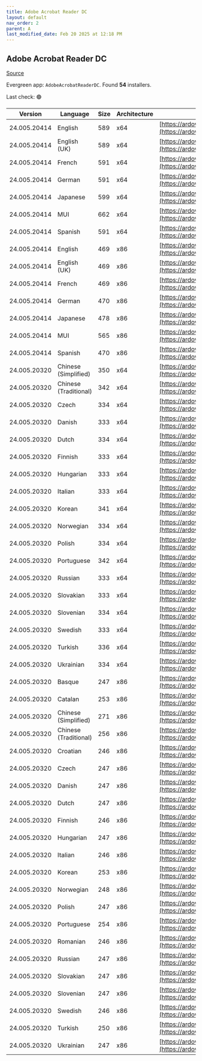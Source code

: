 ```yaml
---
title: Adobe Acrobat Reader DC
layout: default
nav_order: 2
parent: A
last_modified_date: Feb 20 2025 at 12:18 PM
---
```


## Adobe Acrobat Reader DC

[Source](https://acrobat.adobe.com/us/en/acrobat/pdf-reader.html)

Evergreen app: `AdobeAcrobatReaderDC`. Found **54** installers.

Last check: 🟢

| Version      | Language              | Size | Architecture | URI                                                                                                                                                                                                                    |
| ------------ | --------------------- | ---- | ------------ | ---------------------------------------------------------------------------------------------------------------------------------------------------------------------------------------------------------------------- |
| 24.005.20414 | English               | 589  | x64          | [https://ardownload2.adobe.com/pub/adobe/acrobat/win/AcrobatDC/2400520414/AcroRdrDCx642400520414_en_US.exe](https://ardownload2.adobe.com/pub/adobe/acrobat/win/AcrobatDC/2400520414/AcroRdrDCx642400520414_en_US.exe) |
| 24.005.20414 | English (UK)          | 589  | x64          | [https://ardownload2.adobe.com/pub/adobe/acrobat/win/AcrobatDC/2400520414/AcroRdrDCx642400520414_en_US.exe](https://ardownload2.adobe.com/pub/adobe/acrobat/win/AcrobatDC/2400520414/AcroRdrDCx642400520414_en_US.exe) |
| 24.005.20414 | French                | 591  | x64          | [https://ardownload2.adobe.com/pub/adobe/acrobat/win/AcrobatDC/2400520414/AcroRdrDCx642400520414_fr_FR.exe](https://ardownload2.adobe.com/pub/adobe/acrobat/win/AcrobatDC/2400520414/AcroRdrDCx642400520414_fr_FR.exe) |
| 24.005.20414 | German                | 591  | x64          | [https://ardownload2.adobe.com/pub/adobe/acrobat/win/AcrobatDC/2400520414/AcroRdrDCx642400520414_de_DE.exe](https://ardownload2.adobe.com/pub/adobe/acrobat/win/AcrobatDC/2400520414/AcroRdrDCx642400520414_de_DE.exe) |
| 24.005.20414 | Japanese              | 599  | x64          | [https://ardownload2.adobe.com/pub/adobe/acrobat/win/AcrobatDC/2400520414/AcroRdrDCx642400520414_ja_JP.exe](https://ardownload2.adobe.com/pub/adobe/acrobat/win/AcrobatDC/2400520414/AcroRdrDCx642400520414_ja_JP.exe) |
| 24.005.20414 | MUI                   | 662  | x64          | [https://ardownload2.adobe.com/pub/adobe/acrobat/win/AcrobatDC/2400520414/AcroRdrDCx642400520414_MUI.exe](https://ardownload2.adobe.com/pub/adobe/acrobat/win/AcrobatDC/2400520414/AcroRdrDCx642400520414_MUI.exe)     |
| 24.005.20414 | Spanish               | 591  | x64          | [https://ardownload2.adobe.com/pub/adobe/acrobat/win/AcrobatDC/2400520414/AcroRdrDCx642400520414_es_ES.exe](https://ardownload2.adobe.com/pub/adobe/acrobat/win/AcrobatDC/2400520414/AcroRdrDCx642400520414_es_ES.exe) |
| 24.005.20414 | English               | 469  | x86          | [https://ardownload2.adobe.com/pub/adobe/reader/win/AcrobatDC/2400520414/AcroRdrDC2400520414_en_US.exe](https://ardownload2.adobe.com/pub/adobe/reader/win/AcrobatDC/2400520414/AcroRdrDC2400520414_en_US.exe)         |
| 24.005.20414 | English (UK)          | 469  | x86          | [https://ardownload2.adobe.com/pub/adobe/reader/win/AcrobatDC/2400520414/AcroRdrDC2400520414_en_US.exe](https://ardownload2.adobe.com/pub/adobe/reader/win/AcrobatDC/2400520414/AcroRdrDC2400520414_en_US.exe)         |
| 24.005.20414 | French                | 469  | x86          | [https://ardownload2.adobe.com/pub/adobe/reader/win/AcrobatDC/2400520414/AcroRdrDC2400520414_fr_FR.exe](https://ardownload2.adobe.com/pub/adobe/reader/win/AcrobatDC/2400520414/AcroRdrDC2400520414_fr_FR.exe)         |
| 24.005.20414 | German                | 470  | x86          | [https://ardownload2.adobe.com/pub/adobe/reader/win/AcrobatDC/2400520414/AcroRdrDC2400520414_de_DE.exe](https://ardownload2.adobe.com/pub/adobe/reader/win/AcrobatDC/2400520414/AcroRdrDC2400520414_de_DE.exe)         |
| 24.005.20414 | Japanese              | 478  | x86          | [https://ardownload2.adobe.com/pub/adobe/reader/win/AcrobatDC/2400520414/AcroRdrDC2400520414_ja_JP.exe](https://ardownload2.adobe.com/pub/adobe/reader/win/AcrobatDC/2400520414/AcroRdrDC2400520414_ja_JP.exe)         |
| 24.005.20414 | MUI                   | 565  | x86          | [https://ardownload2.adobe.com/pub/adobe/reader/win/AcrobatDC/2400520414/AcroRdrDC2400520414_MUI.exe](https://ardownload2.adobe.com/pub/adobe/reader/win/AcrobatDC/2400520414/AcroRdrDC2400520414_MUI.exe)             |
| 24.005.20414 | Spanish               | 470  | x86          | [https://ardownload2.adobe.com/pub/adobe/reader/win/AcrobatDC/2400520414/AcroRdrDC2400520414_es_ES.exe](https://ardownload2.adobe.com/pub/adobe/reader/win/AcrobatDC/2400520414/AcroRdrDC2400520414_es_ES.exe)         |
| 24.005.20320 | Chinese (Simplified)  | 350  | x64          | [https://ardownload2.adobe.com/pub/adobe/acrobat/win/AcrobatDC/2400520320/AcroRdrDCx642400520320_zh_CN.exe](https://ardownload2.adobe.com/pub/adobe/acrobat/win/AcrobatDC/2400520320/AcroRdrDCx642400520320_zh_CN.exe) |
| 24.005.20320 | Chinese (Traditional) | 342  | x64          | [https://ardownload2.adobe.com/pub/adobe/acrobat/win/AcrobatDC/2400520320/AcroRdrDCx642400520320_zh_TW.exe](https://ardownload2.adobe.com/pub/adobe/acrobat/win/AcrobatDC/2400520320/AcroRdrDCx642400520320_zh_TW.exe) |
| 24.005.20320 | Czech                 | 334  | x64          | [https://ardownload2.adobe.com/pub/adobe/acrobat/win/AcrobatDC/2400520320/AcroRdrDCx642400520320_cs_CZ.exe](https://ardownload2.adobe.com/pub/adobe/acrobat/win/AcrobatDC/2400520320/AcroRdrDCx642400520320_cs_CZ.exe) |
| 24.005.20320 | Danish                | 333  | x64          | [https://ardownload2.adobe.com/pub/adobe/acrobat/win/AcrobatDC/2400520320/AcroRdrDCx642400520320_da_DK.exe](https://ardownload2.adobe.com/pub/adobe/acrobat/win/AcrobatDC/2400520320/AcroRdrDCx642400520320_da_DK.exe) |
| 24.005.20320 | Dutch                 | 334  | x64          | [https://ardownload2.adobe.com/pub/adobe/acrobat/win/AcrobatDC/2400520320/AcroRdrDCx642400520320_nl_NL.exe](https://ardownload2.adobe.com/pub/adobe/acrobat/win/AcrobatDC/2400520320/AcroRdrDCx642400520320_nl_NL.exe) |
| 24.005.20320 | Finnish               | 333  | x64          | [https://ardownload2.adobe.com/pub/adobe/acrobat/win/AcrobatDC/2400520320/AcroRdrDCx642400520320_fi_FI.exe](https://ardownload2.adobe.com/pub/adobe/acrobat/win/AcrobatDC/2400520320/AcroRdrDCx642400520320_fi_FI.exe) |
| 24.005.20320 | Hungarian             | 333  | x64          | [https://ardownload2.adobe.com/pub/adobe/acrobat/win/AcrobatDC/2400520320/AcroRdrDCx642400520320_hu_HU.exe](https://ardownload2.adobe.com/pub/adobe/acrobat/win/AcrobatDC/2400520320/AcroRdrDCx642400520320_hu_HU.exe) |
| 24.005.20320 | Italian               | 333  | x64          | [https://ardownload2.adobe.com/pub/adobe/acrobat/win/AcrobatDC/2400520320/AcroRdrDCx642400520320_it_IT.exe](https://ardownload2.adobe.com/pub/adobe/acrobat/win/AcrobatDC/2400520320/AcroRdrDCx642400520320_it_IT.exe) |
| 24.005.20320 | Korean                | 341  | x64          | [https://ardownload2.adobe.com/pub/adobe/acrobat/win/AcrobatDC/2400520320/AcroRdrDCx642400520320_ko_KR.exe](https://ardownload2.adobe.com/pub/adobe/acrobat/win/AcrobatDC/2400520320/AcroRdrDCx642400520320_ko_KR.exe) |
| 24.005.20320 | Norwegian             | 334  | x64          | [https://ardownload2.adobe.com/pub/adobe/acrobat/win/AcrobatDC/2400520320/AcroRdrDCx642400520320_nb_NO.exe](https://ardownload2.adobe.com/pub/adobe/acrobat/win/AcrobatDC/2400520320/AcroRdrDCx642400520320_nb_NO.exe) |
| 24.005.20320 | Polish                | 334  | x64          | [https://ardownload2.adobe.com/pub/adobe/acrobat/win/AcrobatDC/2400520320/AcroRdrDCx642400520320_pl_PL.exe](https://ardownload2.adobe.com/pub/adobe/acrobat/win/AcrobatDC/2400520320/AcroRdrDCx642400520320_pl_PL.exe) |
| 24.005.20320 | Portuguese            | 342  | x64          | [https://ardownload2.adobe.com/pub/adobe/acrobat/win/AcrobatDC/2400520320/AcroRdrDCx642400520320_pt_BR.exe](https://ardownload2.adobe.com/pub/adobe/acrobat/win/AcrobatDC/2400520320/AcroRdrDCx642400520320_pt_BR.exe) |
| 24.005.20320 | Russian               | 333  | x64          | [https://ardownload2.adobe.com/pub/adobe/acrobat/win/AcrobatDC/2400520320/AcroRdrDCx642400520320_ru_RU.exe](https://ardownload2.adobe.com/pub/adobe/acrobat/win/AcrobatDC/2400520320/AcroRdrDCx642400520320_ru_RU.exe) |
| 24.005.20320 | Slovakian             | 333  | x64          | [https://ardownload2.adobe.com/pub/adobe/acrobat/win/AcrobatDC/2400520320/AcroRdrDCx642400520320_sk_SK.exe](https://ardownload2.adobe.com/pub/adobe/acrobat/win/AcrobatDC/2400520320/AcroRdrDCx642400520320_sk_SK.exe) |
| 24.005.20320 | Slovenian             | 334  | x64          | [https://ardownload2.adobe.com/pub/adobe/acrobat/win/AcrobatDC/2400520320/AcroRdrDCx642400520320_sl_SI.exe](https://ardownload2.adobe.com/pub/adobe/acrobat/win/AcrobatDC/2400520320/AcroRdrDCx642400520320_sl_SI.exe) |
| 24.005.20320 | Swedish               | 333  | x64          | [https://ardownload2.adobe.com/pub/adobe/acrobat/win/AcrobatDC/2400520320/AcroRdrDCx642400520320_sv_SE.exe](https://ardownload2.adobe.com/pub/adobe/acrobat/win/AcrobatDC/2400520320/AcroRdrDCx642400520320_sv_SE.exe) |
| 24.005.20320 | Turkish               | 336  | x64          | [https://ardownload2.adobe.com/pub/adobe/acrobat/win/AcrobatDC/2400520320/AcroRdrDCx642400520320_tr_TR.exe](https://ardownload2.adobe.com/pub/adobe/acrobat/win/AcrobatDC/2400520320/AcroRdrDCx642400520320_tr_TR.exe) |
| 24.005.20320 | Ukrainian             | 334  | x64          | [https://ardownload2.adobe.com/pub/adobe/acrobat/win/AcrobatDC/2400520320/AcroRdrDCx642400520320_uk_UA.exe](https://ardownload2.adobe.com/pub/adobe/acrobat/win/AcrobatDC/2400520320/AcroRdrDCx642400520320_uk_UA.exe) |
| 24.005.20320 | Basque                | 247  | x86          | [https://ardownload2.adobe.com/pub/adobe/reader/win/AcrobatDC/2400520320/AcroRdrDC2400520320_eu_ES.exe](https://ardownload2.adobe.com/pub/adobe/reader/win/AcrobatDC/2400520320/AcroRdrDC2400520320_eu_ES.exe)         |
| 24.005.20320 | Catalan               | 253  | x86          | [https://ardownload2.adobe.com/pub/adobe/reader/win/AcrobatDC/2400520320/AcroRdrDC2400520320_ca_ES.exe](https://ardownload2.adobe.com/pub/adobe/reader/win/AcrobatDC/2400520320/AcroRdrDC2400520320_ca_ES.exe)         |
| 24.005.20320 | Chinese (Simplified)  | 271  | x86          | [https://ardownload2.adobe.com/pub/adobe/reader/win/AcrobatDC/2400520320/AcroRdrDC2400520320_zh_CN.exe](https://ardownload2.adobe.com/pub/adobe/reader/win/AcrobatDC/2400520320/AcroRdrDC2400520320_zh_CN.exe)         |
| 24.005.20320 | Chinese (Traditional) | 256  | x86          | [https://ardownload2.adobe.com/pub/adobe/reader/win/AcrobatDC/2400520320/AcroRdrDC2400520320_zh_TW.exe](https://ardownload2.adobe.com/pub/adobe/reader/win/AcrobatDC/2400520320/AcroRdrDC2400520320_zh_TW.exe)         |
| 24.005.20320 | Croatian              | 246  | x86          | [https://ardownload2.adobe.com/pub/adobe/reader/win/AcrobatDC/2400520320/AcroRdrDC2400520320_hr_HR.exe](https://ardownload2.adobe.com/pub/adobe/reader/win/AcrobatDC/2400520320/AcroRdrDC2400520320_hr_HR.exe)         |
| 24.005.20320 | Czech                 | 247  | x86          | [https://ardownload2.adobe.com/pub/adobe/reader/win/AcrobatDC/2400520320/AcroRdrDC2400520320_cs_CZ.exe](https://ardownload2.adobe.com/pub/adobe/reader/win/AcrobatDC/2400520320/AcroRdrDC2400520320_cs_CZ.exe)         |
| 24.005.20320 | Danish                | 247  | x86          | [https://ardownload2.adobe.com/pub/adobe/reader/win/AcrobatDC/2400520320/AcroRdrDC2400520320_da_DK.exe](https://ardownload2.adobe.com/pub/adobe/reader/win/AcrobatDC/2400520320/AcroRdrDC2400520320_da_DK.exe)         |
| 24.005.20320 | Dutch                 | 247  | x86          | [https://ardownload2.adobe.com/pub/adobe/reader/win/AcrobatDC/2400520320/AcroRdrDC2400520320_nl_NL.exe](https://ardownload2.adobe.com/pub/adobe/reader/win/AcrobatDC/2400520320/AcroRdrDC2400520320_nl_NL.exe)         |
| 24.005.20320 | Finnish               | 246  | x86          | [https://ardownload2.adobe.com/pub/adobe/reader/win/AcrobatDC/2400520320/AcroRdrDC2400520320_fi_FI.exe](https://ardownload2.adobe.com/pub/adobe/reader/win/AcrobatDC/2400520320/AcroRdrDC2400520320_fi_FI.exe)         |
| 24.005.20320 | Hungarian             | 247  | x86          | [https://ardownload2.adobe.com/pub/adobe/reader/win/AcrobatDC/2400520320/AcroRdrDC2400520320_hu_HU.exe](https://ardownload2.adobe.com/pub/adobe/reader/win/AcrobatDC/2400520320/AcroRdrDC2400520320_hu_HU.exe)         |
| 24.005.20320 | Italian               | 246  | x86          | [https://ardownload2.adobe.com/pub/adobe/reader/win/AcrobatDC/2400520320/AcroRdrDC2400520320_it_IT.exe](https://ardownload2.adobe.com/pub/adobe/reader/win/AcrobatDC/2400520320/AcroRdrDC2400520320_it_IT.exe)         |
| 24.005.20320 | Korean                | 253  | x86          | [https://ardownload2.adobe.com/pub/adobe/reader/win/AcrobatDC/2400520320/AcroRdrDC2400520320_ko_KR.exe](https://ardownload2.adobe.com/pub/adobe/reader/win/AcrobatDC/2400520320/AcroRdrDC2400520320_ko_KR.exe)         |
| 24.005.20320 | Norwegian             | 248  | x86          | [https://ardownload2.adobe.com/pub/adobe/reader/win/AcrobatDC/2400520320/AcroRdrDC2400520320_nb_NO.exe](https://ardownload2.adobe.com/pub/adobe/reader/win/AcrobatDC/2400520320/AcroRdrDC2400520320_nb_NO.exe)         |
| 24.005.20320 | Polish                | 247  | x86          | [https://ardownload2.adobe.com/pub/adobe/reader/win/AcrobatDC/2400520320/AcroRdrDC2400520320_pl_PL.exe](https://ardownload2.adobe.com/pub/adobe/reader/win/AcrobatDC/2400520320/AcroRdrDC2400520320_pl_PL.exe)         |
| 24.005.20320 | Portuguese            | 254  | x86          | [https://ardownload2.adobe.com/pub/adobe/reader/win/AcrobatDC/2400520320/AcroRdrDC2400520320_pt_BR.exe](https://ardownload2.adobe.com/pub/adobe/reader/win/AcrobatDC/2400520320/AcroRdrDC2400520320_pt_BR.exe)         |
| 24.005.20320 | Romanian              | 246  | x86          | [https://ardownload2.adobe.com/pub/adobe/reader/win/AcrobatDC/2400520320/AcroRdrDC2400520320_ro_RO.exe](https://ardownload2.adobe.com/pub/adobe/reader/win/AcrobatDC/2400520320/AcroRdrDC2400520320_ro_RO.exe)         |
| 24.005.20320 | Russian               | 247  | x86          | [https://ardownload2.adobe.com/pub/adobe/reader/win/AcrobatDC/2400520320/AcroRdrDC2400520320_ru_RU.exe](https://ardownload2.adobe.com/pub/adobe/reader/win/AcrobatDC/2400520320/AcroRdrDC2400520320_ru_RU.exe)         |
| 24.005.20320 | Slovakian             | 247  | x86          | [https://ardownload2.adobe.com/pub/adobe/reader/win/AcrobatDC/2400520320/AcroRdrDC2400520320_sk_SK.exe](https://ardownload2.adobe.com/pub/adobe/reader/win/AcrobatDC/2400520320/AcroRdrDC2400520320_sk_SK.exe)         |
| 24.005.20320 | Slovenian             | 247  | x86          | [https://ardownload2.adobe.com/pub/adobe/reader/win/AcrobatDC/2400520320/AcroRdrDC2400520320_sl_SI.exe](https://ardownload2.adobe.com/pub/adobe/reader/win/AcrobatDC/2400520320/AcroRdrDC2400520320_sl_SI.exe)         |
| 24.005.20320 | Swedish               | 246  | x86          | [https://ardownload2.adobe.com/pub/adobe/reader/win/AcrobatDC/2400520320/AcroRdrDC2400520320_sv_SE.exe](https://ardownload2.adobe.com/pub/adobe/reader/win/AcrobatDC/2400520320/AcroRdrDC2400520320_sv_SE.exe)         |
| 24.005.20320 | Turkish               | 250  | x86          | [https://ardownload2.adobe.com/pub/adobe/reader/win/AcrobatDC/2400520320/AcroRdrDC2400520320_tr_TR.exe](https://ardownload2.adobe.com/pub/adobe/reader/win/AcrobatDC/2400520320/AcroRdrDC2400520320_tr_TR.exe)         |
| 24.005.20320 | Ukrainian             | 247  | x86          | [https://ardownload2.adobe.com/pub/adobe/reader/win/AcrobatDC/2400520320/AcroRdrDC2400520320_uk_UA.exe](https://ardownload2.adobe.com/pub/adobe/reader/win/AcrobatDC/2400520320/AcroRdrDC2400520320_uk_UA.exe)         |
